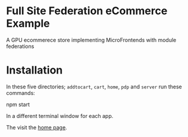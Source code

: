 Full Site Federation eCommerce Example
===============================================

A GPU ecommerece store implementing MicroFrontends with module federations
# Installation

In these five directories; `addtocart`, `cart`, `home`, `pdp` and `server` run these commands:

npm start


In a different terminal window for each app.

The visit the [home page](http://localhost:3000/).